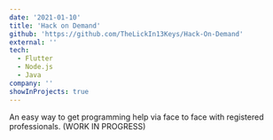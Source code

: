 ```yaml
---
date: '2021-01-10'
title: 'Hack on Demand'
github: 'https://github.com/TheLickIn13Keys/Hack-On-Demand'
external: ''
tech:
  - Flutter
  - Node.js
  - Java
company: ''
showInProjects: true
---
```


An easy way to get programming help via face to face with registered professionals. (WORK IN PROGRESS)
